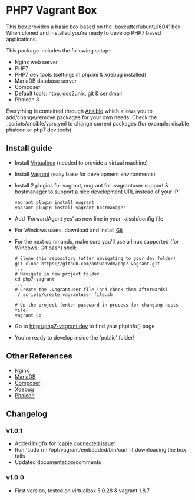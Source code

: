 # PHP7 Vagrant Box
This box provides a basic box based on the '[boxcutter/ubuntu1604](https://atlas.hashicorp.com/box-cutter/boxes/ubuntu1604)' box.
When cloned and installed you're ready to develop PHP7 based applications.

This package includes the following setup:

* Nginx web server
* PHP7
* PHP7 dev tools (settings in php.ini & xdebug installed)
* MariaDB database server
* Composer
* Default tools: htop, dos2unix, git & sendmail
* Phalcon 3

Everything is contained through [Ansible](https://www.ansible.com/) which allows you to add/change/remove packages for your own needs.
Check the _scripts/ansible/vars.yml to change current packages (for example: disable phalcon or php7 dev tools)

## Install guide
* Install [Virtualbox](https://www.virtualbox.org/wiki/Downloads) (needed to provide a virtual machine)
* Install [Vagrant](https://www.vagrantup.com/) (easy base for development environments)
* Install 2 plugins for vagrant, nugrant for .vagrantuser support & hostmanager to support a nice development URL instead of your IP

    ```
    vagrant plugin install nugrant
    vagrant plugin install vagrant-hostmanager
    ```

* Add 'ForwardAgent yes' as new line in your ~/.ssh/config file
* For Windows users, download and install [Git](https://git-scm.com/download/win)
* For the next commands, make sure you'll use a linux supported (for Windows: Git bash) shell:

    ```
    # Clone this repository (after navigating to your dev folder)
    git clone https://github.com/antwanvdm/php7-vagrant.git
    ...
    # Navigate in new project folder
    cd php7-vagrant
    ...
    # Create the .vagrantuser file (and check them afterwards)
    ./_scripts/create_vagrantuser_file.sh
    ...
    # Up the project (enter password in process for changing hosts file)
    vagrant up
    ```

* Go to http://php7-vagrant.dev to find your phpinfo() page
* You're ready to develop inside the 'public' folder!

## Other References
* [Nginx](https://www.nginx.com/resources/wiki/)
* [MariaDB](https://mariadb.org/)
* [Composer](https://getcomposer.org/)
* [Xdebug](https://xdebug.org/)
* [Phalcon](https://phalconphp.com/en/)

## Changelog
### v1.0.1
* Added bugfix for ['cable connected issue'](https://lists.debian.org/debian-cloud/2016/09/msg00051.html)
* Run 'sudo rm /opt/vagrant/embedded/bin/curl' if downloading the box fails
* Updated documentation/comments

### v1.0.0
* First version, tested on virtualbox 5.0.28 & vagrant 1.8.7
